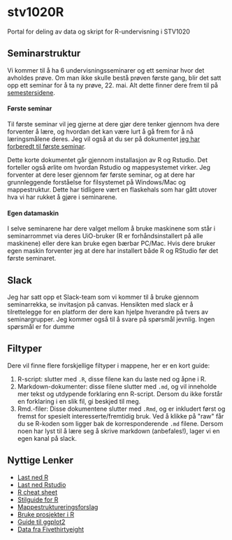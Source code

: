 # **stv1020R**
Portal for deling av data og skript for R-undervisning i STV1020

## **Seminarstruktur**
Vi kommer til å ha 6 undervisningsseminarer og ett seminar hvor det avholdes prøve. Om man ikke skulle bestå prøven første gang, blir det satt opp ett seminar for å ta ny prøve, 22. mai. Alt dette finner dere frem til på [semestersidene](http://www.uio.no/studier/emner/sv/statsvitenskap/STV1020/v19/).

#### **Første seminar**
Til første seminar vil jeg gjerne at dere gjør dere tenker gjennom hva dere forventer å lære, og hvordan det kan være lurt å gå frem for å nå læringsmålene deres. Jeg vil også at du ser på dokumentet [jeg har forberedt til første seminar](https://github.com/langoergen/stv1020R/blob/master/for_seminaret/for_seminar1.md).

Dette korte dokumentet går gjennom installasjon av R og Rstudio. Det forteller også ørlite om hvordan Rstudio og mappesystemet virker. Jeg forventer at dere leser gjennom før første seminar, og  at dere har grunnleggende forståelse for filsystemet på Windows/Mac og mappestruktur. Dette har tidligere vært en flaskehals som har gått utover hva vi har rukket å gjøre i seminarene. 

#### **Egen datamaskin**
I selve seminarene har dere valget mellom å bruke maskinene som står i seminarrommet via deres UiO-bruker (R er forhåndsinstallert på alle maskinene) eller dere kan bruke egen bærbar PC/Mac. Hvis dere bruker egen maskin forventer jeg at dere har installert både R og RStudio før det første seminaret. 

## **Slack**
Jeg har satt opp et Slack-team som vi kommer til å bruke gjennom seminarrekka, se invitasjon på canvas. Hensikten med slack er å tilrettelegge for en platform der dere kan hjelpe hverandre på tvers av seminargrupper. Jeg kommer også til å svare på spørsmål jevnlig. Ingen spørsmål er for dumme


## **Filtyper**
Dere vil finne flere forskjellige filtyper i mappene, her er en kort guide:

1. R-script: slutter med `.R`, disse filene kan du laste ned og åpne i R.
2. Markdown-dokumenter: disse filene slutter med `.md`, og vil inneholde mer tekst og utdypende forklaring enn R-script. Dersom du ikke forstår en forklaring i en slik fil, gi beskjed til meg.
3. Rmd.-filer: Disse dokumentene slutter med `.Rmd`, og er inkludert først og fremst for spesielt interesserte/fremtidig bruk. Ved å klikke på "raw" får du se R-koden som ligger bak de korresponderende `.md` filene. Dersom noen har lyst til å lære seg å skrive markdown (anbefales!), lager vi en egen kanal på slack.

## **Nyttige Lenker**
- [Last ned R](http://cran.uib.no/)
- [Last ned Rstudio](https://www.rstudio.com/products/rstudio/download/#download)
- [R cheat sheet](https://s3.amazonaws.com/quandl-static-content/Documents/Quandl+-+R+Cheat+Sheet.pdf)
- [Stilguide for R](https://google.github.io/styleguide/Rguide.xml)
- [Mappestruktureringsforslag](https://nicercode.github.io/blog/2013-04-05-projects/)
- [Bruke prosjekter i R](https://support.rstudio.com/hc/en-us/articles/200526207-Using-Projects)
- [Guide til ggplot2](http://docs.ggplot2.org/current/)
- [Data fra Fivethirtyeight](https://github.com/fivethirtyeight/data)
